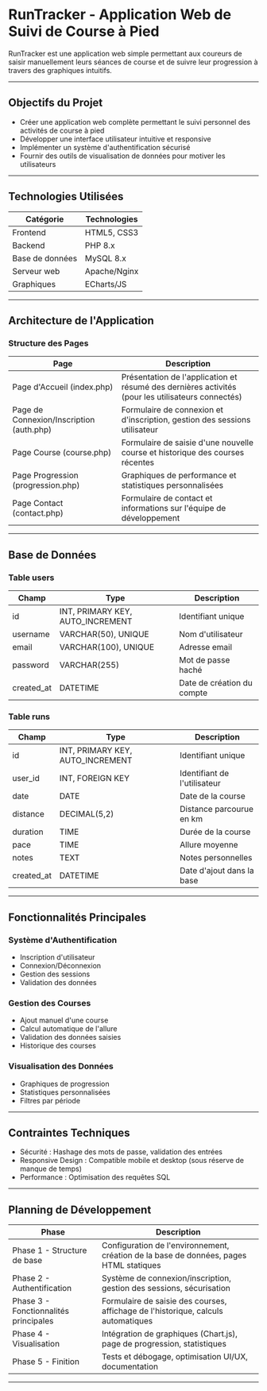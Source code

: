 # RunTracker - Application Web de Suivi de Course à Pied

RunTracker est une application web simple permettant aux coureurs de saisir manuellement leurs séances de course et de suivre leur progression à travers des graphiques intuitifs.

---

## Objectifs du Projet

- Créer une application web complète permettant le suivi personnel des activités de course à pied
- Développer une interface utilisateur intuitive et responsive
- Implémenter un système d'authentification sécurisé
- Fournir des outils de visualisation de données pour motiver les utilisateurs

---

## Technologies Utilisées

| Catégorie       | Technologies   |
| --------------- | -------------- |
| Frontend        | HTML5, CSS3    |
| Backend         | PHP 8.x        |
| Base de données | MySQL 8.x      |
| Serveur web     | Apache/Nginx   |
| Graphiques      | ECharts/JS     |


---

## Architecture de l'Application

### Structure des Pages

| Page                                     | Description                                                                                       |
| ---------------------------------------- | ------------------------------------------------------------------------------------------------- |
| Page d'Accueil (index.php)               | Présentation de l'application et résumé des dernières activités (pour les utilisateurs connectés) |
| Page de Connexion/Inscription (auth.php) | Formulaire de connexion et d'inscription, gestion des sessions utilisateur                        |
| Page Course (course.php)                 | Formulaire de saisie d'une nouvelle course et historique des courses récentes                     |
| Page Progression (progression.php)       | Graphiques de performance et statistiques personnalisées                                          |
| Page Contact (contact.php)               | Formulaire de contact et informations sur l'équipe de développement                               |

---

## Base de Données

### Table users

| Champ      | Type                             | Description                |
| ---------- | -------------------------------- | -------------------------- |
| id         | INT, PRIMARY KEY, AUTO_INCREMENT | Identifiant unique         |
| username   | VARCHAR(50), UNIQUE              | Nom d'utilisateur          |
| email      | VARCHAR(100), UNIQUE             | Adresse email              |
| password   | VARCHAR(255)                     | Mot de passe haché         |
| created_at | DATETIME                         | Date de création du compte |

### Table runs

| Champ      | Type                             | Description                  |
| ---------- | -------------------------------- | ---------------------------- |
| id         | INT, PRIMARY KEY, AUTO_INCREMENT | Identifiant unique           |
| user_id    | INT, FOREIGN KEY                 | Identifiant de l'utilisateur |
| date       | DATE                             | Date de la course            |
| distance   | DECIMAL(5,2)                     | Distance parcourue en km     |
| duration   | TIME                             | Durée de la course           |
| pace       | TIME                             | Allure moyenne               |
| notes      | TEXT                             | Notes personnelles           |
| created_at | DATETIME                         | Date d'ajout dans la base    |

---

## Fonctionnalités Principales

### Système d'Authentification

- Inscription d'utilisateur
- Connexion/Déconnexion
- Gestion des sessions
- Validation des données

### Gestion des Courses

- Ajout manuel d'une course
- Calcul automatique de l'allure
- Validation des données saisies
- Historique des courses

### Visualisation des Données

- Graphiques de progression
- Statistiques personnalisées
- Filtres par période

---

## Contraintes Techniques

- Sécurité : Hashage des mots de passe, validation des entrées
- Responsive Design : Compatible mobile et desktop (sous réserve de manque de temps)
- Performance : Optimisation des requêtes SQL

---

## Planning de Développement

| Phase                                 | Description                                                                            |
| ------------------------------------- | -------------------------------------------------------------------------------------- |
| Phase 1 - Structure de base           | Configuration de l'environnement, création de la base de données, pages HTML statiques |
| Phase 2 - Authentification            | Système de connexion/inscription, gestion des sessions, sécurisation                   |
| Phase 3 - Fonctionnalités principales | Formulaire de saisie des courses, affichage de l'historique, calculs automatiques      |
| Phase 4 - Visualisation               | Intégration de graphiques (Chart.js), page de progression, statistiques                |
| Phase 5 - Finition                    | Tests et débogage, optimisation UI/UX, documentation                                   |

---
